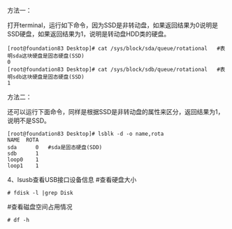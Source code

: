 方法一：

打开terminal，运行如下命令，因为SSD是非转动盘，如果返回结果为0说明是SSD硬盘，如果返回结果为1，说明是转动盘HDD类的硬盘。 
```
[root@foundation83 Desktop]# cat /sys/block/sda/queue/rotational   #表明sda这块硬盘是固态硬盘(SSD)
0
[root@foundation83 Desktop]# cat /sys/block/sdb/queue/rotational   #表明sdb这块硬盘是固态硬盘(SSD)
1
```
方法二：

还可以运行下面命令，同样是根据SSD是非转动盘的属性来区分，返回结果为1，说明不是SSD。
```
[root@foundation83 Desktop]# lsblk -d -o name,rota
NAME  ROTA
sda      0   #sda是固态硬盘(SDD)
sdb      1
loop0    1
loop1    1
```
 
4、lsusb查看USB接口设备信息
#查看硬盘大小
```
# fdisk -l |grep Disk
```
#查看磁盘空间占用情况
```
# df -h
```
